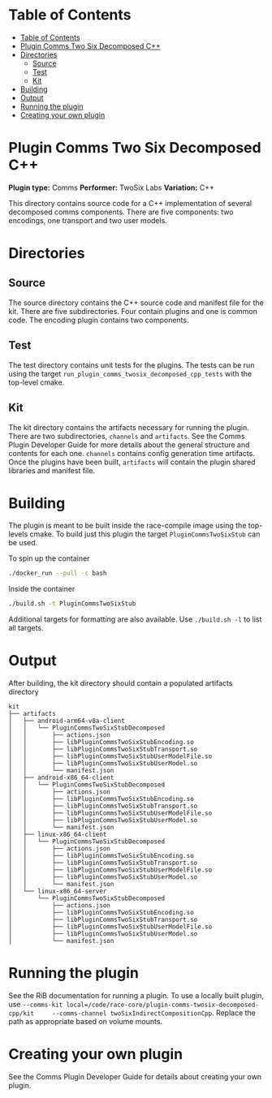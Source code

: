 
# Table of Contents
- [Table of Contents](#table-of-contents)
- [Plugin Comms Two Six Decomposed C++](#plugin-comms-two-six-decomposed-c)
- [Directories](#directories)
  - [Source](#source)
  - [Test](#test)
  - [Kit](#kit)
- [Building](#building)
- [Output](#output)
- [Running the plugin](#running-the-plugin)
- [Creating your own plugin](#creating-your-own-plugin)

# Plugin Comms Two Six Decomposed C++

**Plugin type:** Comms
**Performer:** TwoSix Labs
**Variation:** C++

This directory contains source code for a C++ implementation of several decomposed comms components. There are five components: two encodings, one transport and two user models. 

# Directories
## Source

The source directory contains the C++ source code and manifest file for the kit. There are five subdirectories. Four contain plugins and one is common code. The encoding plugin contains two components.

## Test

The test directory contains unit tests for the plugins. The tests can be run using the target `run_plugin_comms_twosix_decomposed_cpp_tests` with the top-level cmake.

## Kit

The kit directory contains the artifacts necessary for running the plugin. There are two subdirectories, `channels` and `artifacts`. See the Comms Plugin Developer Guide for more details about the general structure and contents for each one. `channels` contains config generation time artifacts. Once the plugins have been built, `artifacts` will contain the plugin shared libraries and manifest file.

# Building

The plugin is meant to be built inside the race-compile image using the top-levels cmake. To build just this plugin the target `PluginCommsTwoSixStub` can be used.

To spin up the container
```bash
./docker_run --pull -c bash
```

Inside the container
```bash
./build.sh -t PluginCommsTwoSixStub
```

Additional targets for formatting are also available. Use `./build.sh -l` to list all targets.

# Output

After building, the kit directory should contain a populated artifacts directory
```
kit
├── artifacts
│   ├── android-arm64-v8a-client
│   │   └── PluginCommsTwoSixStubDecomposed
│   │       ├── actions.json
│   │       ├── libPluginCommsTwoSixStubEncoding.so
│   │       ├── libPluginCommsTwoSixStubTransport.so
│   │       ├── libPluginCommsTwoSixStubUserModelFile.so
│   │       ├── libPluginCommsTwoSixStubUserModel.so
│   │       └── manifest.json
│   ├── android-x86_64-client
│   │   └── PluginCommsTwoSixStubDecomposed
│   │       ├── actions.json
│   │       ├── libPluginCommsTwoSixStubEncoding.so
│   │       ├── libPluginCommsTwoSixStubTransport.so
│   │       ├── libPluginCommsTwoSixStubUserModelFile.so
│   │       ├── libPluginCommsTwoSixStubUserModel.so
│   │       └── manifest.json
│   ├── linux-x86_64-client
│   │   └── PluginCommsTwoSixStubDecomposed
│   │       ├── actions.json
│   │       ├── libPluginCommsTwoSixStubEncoding.so
│   │       ├── libPluginCommsTwoSixStubTransport.so
│   │       ├── libPluginCommsTwoSixStubUserModelFile.so
│   │       ├── libPluginCommsTwoSixStubUserModel.so
│   │       └── manifest.json
│   └── linux-x86_64-server
│       └── PluginCommsTwoSixStubDecomposed
│           ├── actions.json
│           ├── libPluginCommsTwoSixStubEncoding.so
│           ├── libPluginCommsTwoSixStubTransport.so
│           ├── libPluginCommsTwoSixStubUserModelFile.so
│           ├── libPluginCommsTwoSixStubUserModel.so
│           └── manifest.json

```

# Running the plugin

See the RiB documentation for running a plugin. To use a locally built plugin, use `--comms-kit local=/code/race-core/plugin-comms-twosix-decomposed-cpp/kit     --comms-channel twoSixIndirectCompositionCpp`. Replace the path as appropriate based on volume mounts.

# Creating your own plugin

See the Comms Plugin Developer Guide for details about creating your own plugin.
